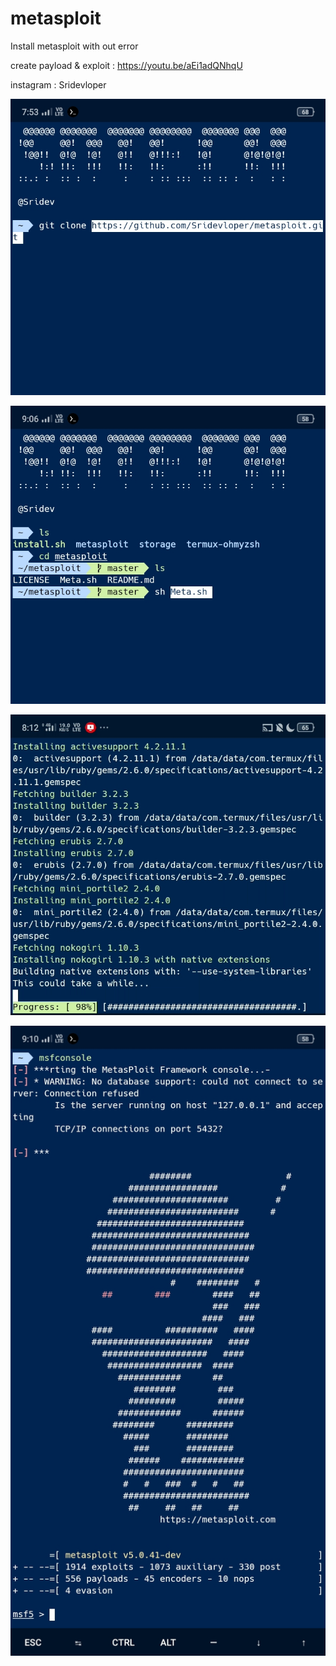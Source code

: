 # metasploit
Install metasploit with out error


create payload & exploit : https://youtu.be/aEi1adQNhqU

instagram : Sridevloper

![preview1](https://raw.githubusercontent.com/Sridevloper/metasploit/master/IMG_20190907_090815.jpg) <br />

![preview2](https://raw.githubusercontent.com/Sridevloper/metasploit/master/IMG_20190907_090724.jpg) <br />

![preview3](https://raw.githubusercontent.com/Sridevloper/metasploit/master/IMG_20190907_090749.jpg) <br />

![preview4](https://raw.githubusercontent.com/Sridevloper/metasploit/master/IMG_20190907_091121.jpg) <br />
